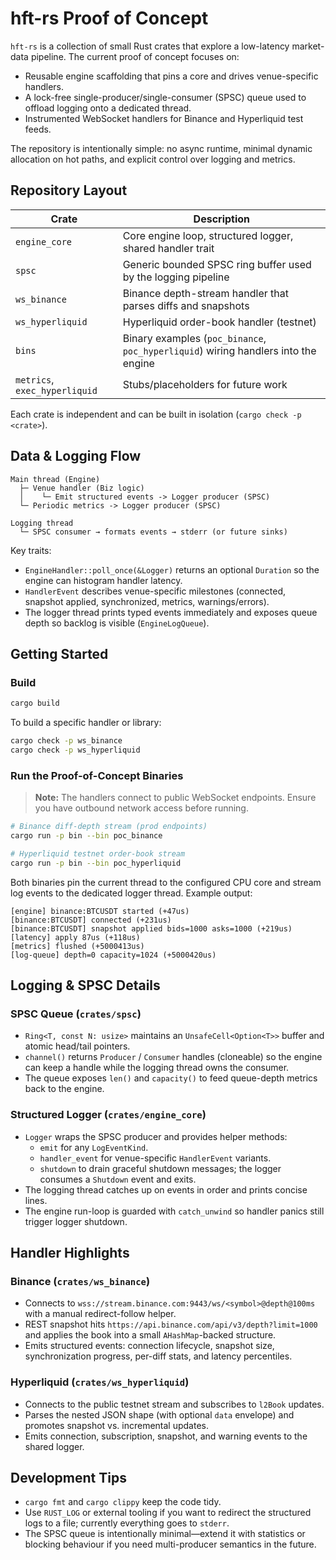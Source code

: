 # hft-rs Proof of Concept

`hft-rs` is a collection of small Rust crates that explore a low-latency market-data pipeline. The current proof of concept focuses on:

- Reusable engine scaffolding that pins a core and drives venue-specific handlers.
- A lock-free single-producer/single-consumer (SPSC) queue used to offload logging onto a dedicated thread.
- Instrumented WebSocket handlers for Binance and Hyperliquid test feeds.

The repository is intentionally simple: no async runtime, minimal dynamic allocation on hot paths, and explicit control over logging and metrics.

## Repository Layout

| Crate | Description |
| --- | --- |
| `engine_core` | Core engine loop, structured logger, shared handler trait |
| `spsc` | Generic bounded SPSC ring buffer used by the logging pipeline |
| `ws_binance` | Binance depth-stream handler that parses diffs and snapshots |
| `ws_hyperliquid` | Hyperliquid order-book handler (testnet) |
| `bins` | Binary examples (`poc_binance`, `poc_hyperliquid`) wiring handlers into the engine |
| `metrics`, `exec_hyperliquid` | Stubs/placeholders for future work |

Each crate is independent and can be built in isolation (`cargo check -p <crate>`).

## Data & Logging Flow

```
Main thread (Engine)
  ├─ Venue handler (Biz logic)
  │    └─ Emit structured events -> Logger producer (SPSC)
  └─ Periodic metrics -> Logger producer (SPSC)

Logging thread
  └─ SPSC consumer → formats events → stderr (or future sinks)
```

Key traits:

- `EngineHandler::poll_once(&Logger)` returns an optional `Duration` so the engine can histogram handler latency.
- `HandlerEvent` describes venue-specific milestones (connected, snapshot applied, synchronized, metrics, warnings/errors).
- The logger thread prints typed events immediately and exposes queue depth so backlog is visible (`EngineLogQueue`).

## Getting Started

### Build

```bash
cargo build
```

To build a specific handler or library:

```bash
cargo check -p ws_binance
cargo check -p ws_hyperliquid
```

### Run the Proof-of-Concept Binaries

> **Note:** The handlers connect to public WebSocket endpoints. Ensure you have outbound network access before running.

```bash
# Binance diff-depth stream (prod endpoints)
cargo run -p bin --bin poc_binance

# Hyperliquid testnet order-book stream
cargo run -p bin --bin poc_hyperliquid
```

Both binaries pin the current thread to the configured CPU core and stream log events to the dedicated logger thread. Example output:

```
[engine] binance:BTCUSDT started (+47us)
[binance:BTCUSDT] connected (+231us)
[binance:BTCUSDT] snapshot applied bids=1000 asks=1000 (+219us)
[latency] apply 87us (+118us)
[metrics] flushed (+5000413us)
[log-queue] depth=0 capacity=1024 (+5000420us)
```

## Logging & SPSC Details

### SPSC Queue (`crates/spsc`)

- `Ring<T, const N: usize>` maintains an `UnsafeCell<Option<T>>` buffer and atomic head/tail pointers.
- `channel()` returns `Producer` / `Consumer` handles (cloneable) so the engine can keep a handle while the logging thread owns the consumer.
- The queue exposes `len()` and `capacity()` to feed queue-depth metrics back to the engine.

### Structured Logger (`crates/engine_core`)

- `Logger` wraps the SPSC producer and provides helper methods:
  - `emit` for any `LogEventKind`.
  - `handler_event` for venue-specific `HandlerEvent` variants.
  - `shutdown` to drain graceful shutdown messages; the logger consumes a `Shutdown` event and exits.
- The logging thread catches up on events in order and prints concise lines.
- The engine run-loop is guarded with `catch_unwind` so handler panics still trigger logger shutdown.

## Handler Highlights

### Binance (`crates/ws_binance`)

- Connects to `wss://stream.binance.com:9443/ws/<symbol>@depth@100ms` with a manual redirect-follow helper.
- REST snapshot hits `https://api.binance.com/api/v3/depth?limit=1000` and applies the book into a small `AHashMap`-backed structure.
- Emits structured events: connection lifecycle, snapshot size, synchronization progress, per-diff stats, and latency percentiles.

### Hyperliquid (`crates/ws_hyperliquid`)

- Connects to the public testnet stream and subscribes to `l2Book` updates.
- Parses the nested JSON shape (with optional `data` envelope) and promotes snapshot vs. incremental updates.
- Emits connection, subscription, snapshot, and warning events to the shared logger.

## Development Tips

- `cargo fmt` and `cargo clippy` keep the code tidy.
- Use `RUST_LOG` or external tooling if you want to redirect the structured logs to a file; currently everything goes to `stderr`.
- The SPSC queue is intentionally minimal—extend it with statistics or blocking behaviour if you need multi-producer semantics in the future.


